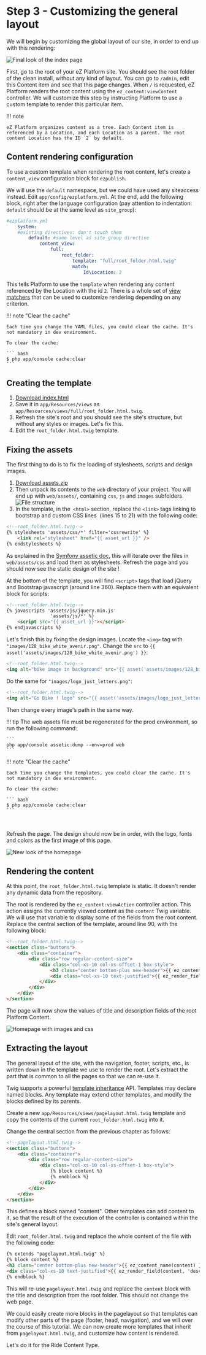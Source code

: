 # Step 3 - Customizing the general layout

We will begin by customizing the global layout of our site, in order to end up with this rendering:

![Final look of the index page](img/bike_tutorial_index_final.png)

First, go to the root of your eZ Platform site. You should see the root folder of the clean install, without any kind of layout. You can go to `/admin`, edit this Content item and see that this page changes. When `/` is requested, eZ Platform renders the root content using the `ez_content:viewContent` controller. We will customize this step by instructing Platform to use a custom template to render this particular item.

!!! note

    eZ Platform organizes content as a tree. Each Content item is referenced by a Location, and each Location as a parent. The root content Location has the ID `2` by default.

## Content rendering configuration

To use a custom template when rendering the root content, let's create a `content_view` configuration block for `ezpublish`.

We will use the `default` namespace, but we could have used any siteaccess instead. Edit `app/config/ezplatform.yml`. At the end, add the following block, right after the language configuration (pay attention to indentation: `default` should be at the same level as `site_group`):

``` yaml
#ezplatform.yml
    system:
    #existing directives: don't touch them    
        default: #same level as site_group directive
            content_view:
                full:
                    root_folder:
                        template: "full/root_folder.html.twig"
                        match:
                            Id\Location: 2
```

This tells Platform to use the `template` when rendering any content referenced by the Location with the id `2`. There is a whole set of [view matchers](../../guide/content_rendering.md#view-provider-configuration) that can be used to customize rendering depending on any criterion.

!!! note "Clear the cache"

    Each time you change the YAML files, you could clear the cache. It's not mandatory in dev environment.

    To clear the cache:

    ``` bash
    $ php app/console cache:clear
    ```

## Creating the template

1. [Download index.html](https://raw.githubusercontent.com/bdunogier/platform-workshop/master/src/Workshop/TutorialBundle/Resources/public/index.html)
1. Save it in `app/Resources/views` as `app/Resources/views/full/root_folder.html.twig`.
1. Refresh the site's root and you should see the site's structure, but without any styles or images. Let's fix this.
1. Edit the `root_folder.html.twig` template.

## Fixing the assets

The first thing to do is to fix the loading of stylesheets, scripts and design images.

1. [Download assets.zip](https://github.com/ezsystems/ezsc2015-beginner-tutorial/raw/master/assets.zip)
1. Then unpack its contents to the `web` directory of your project. You will end up with `web/assets/`, containing `css`, `js` and `images` subfolders.
    ![File structure](img/bike_tutorial_listing_web_dir.png)
1. In the template, in the` <html>` section, replace the `<link>` tags linking to bootstrap and custom CSS lines  (lines 15 to 21) with the following code:

``` html
<!--root_folder.html.twig-->
{% stylesheets 'assets/css/*' filter='cssrewrite' %}
    <link rel="stylesheet" href="{{ asset_url }}" />
{% endstylesheets %}
```

As explained in the [Symfony assetic doc](http://symfony.com/doc/current/cookbook/assetic/asset_management.html#including-css-stylesheets), this will iterate over the files in `web/assets/css` and load them as stylesheets.
Refresh the page and you should now see the static design of the site !

At the bottom of the template, you will find `<script>` tags that load jQuery and Bootstrap javascript (around line 360). Replace them with an equivalent block for scripts:

``` html
<!--root_folder.html.twig-->
{% javascripts 'assets/js/jquery.min.js'
                'assets/js/*' %}
    <script src="{{ asset_url }}"></script>
{% endjavascripts %}
```

Let's finish this by fixing the design images. Locate the `<img>` tag with `"images/128_bike_white_avenir.png"`. Change the `src` to `{{ asset('assets/images/128_bike_white_avenir.png') }}`:

``` html
<!--root_folder.html.twig-->
<img alt="bike image in background" src="{{ asset('assets/images/128_bike_white_avenir.png') }}">
```

Do the same for `"images/logo_just_letters.png"`:

``` html
<!--root_folder.html.twig-->
<img alt="Go Bike ! logo" src="{{ asset('assets/images/logo_just_letters.png') }}" style="width:100%" />
```

Then change every image's path in the same way.

!!! tip
    The web assets file must be regenerated for the prod environment, so run the following command:

    ​```
    php app/console assetic:dump --env=prod web
    ​```

!!! note "Clear the cache"

    Each time you change the templates, you could clear the cache. It's not mandatory in dev environment.

    To clear the cache:

    ``` bash
    $ php app/console cache:clear
    ```

 

Refresh the page. The design should now be in order, with the logo, fonts and colors as the first image of this page.

![New look of the homepage](img/bike_tutorial_new_homepage.png)

## Rendering the content

At this point, the `root_folder.html.twig` template is static. It doesn't render any dynamic data from the repository.

The root is rendered by the `ez_content:viewAction` controller action. This action assigns the currently viewed content as the `content` Twig variable. We will use that variable to display some of the fields from the root content. Replace the central section of the template, around line 90, with the following block:

``` html
<!--root_folder.html.twig-->
<section class="buttons">
    <div class="container">
        <div class="row regular-content-size">
            <div class="col-xs-10 col-xs-offset-1 box-style">
                <h3 class="center bottom-plus new-header">{{ ez_content_name(content) }}</h3>
                <div class="col-xs-10 text-justified">{{ ez_render_field(content, 'description') }}</div>
            </div>
        </div>
    </div>
</section>
```

The page will now show the values of title and description fields of the root Platform Content.

![Homepage with images and css](img/bike_tutorial_homepage_with_images.png "The root Platform Content is displayed.")

## Extracting the layout

The general layout of the site, with the navigation, footer, scripts, etc., is written down in the template we use to render the root. Let's extract the part that is common to all the pages so that we can re-use it.

Twig supports a powerful [template inheritance](http://twig.sensiolabs.org/doc/templates.html#template-inheritance) API. Templates may declare named blocks. Any template may extend other templates, and modify the blocks defined by its parents.

Create a new `app/Resources/views/pagelayout.html.twig` template and copy the contents of the current `root_folder.html.twig` into it.

Change the central section from the previous chapter as follows:

``` html
<!--pagelayout.html.twig-->
<section class="buttons">
    <div class="container">
        <div class="row regular-content-size">
            <div class="col-xs-10 col-xs-offset-1 box-style">
                {% block content %}
                {% endblock %}
            </div>
        </div>
    </div>
</section>
```

This defines a block named "content". Other templates can add content to it, so that the result of the execution of the controller is contained within the site's general layout.

Edit `root_folder.html.twig` and replace the whole content of the file with the following code:

``` html
{% extends "pagelayout.html.twig" %}
{% block content %}
<h3 class="center bottom-plus new-header">{{ ez_content_name(content) }}</h3>
<div class="col-xs-10 text-justified">{{ ez_render_field(content, 'description') }}</div>
{% endblock %}
```

This will re-use `pagelayout.html.twig` and replace the `content` block with the title and description from the root folder. This should not change the web page.

We could easily create more blocks in the pagelayout so that templates can modify other parts of the page (footer, head, navigation), and we will over the course of this tutorial. We can now create more templates that inherit from `pagelayout.html.twig`, and customize how content is rendered.

Let's do it for the Ride Content Type.
